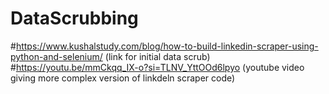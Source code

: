# DataScrubbing

#https://www.kushalstudy.com/blog/how-to-build-linkedin-scraper-using-python-and-selenium/   (link for initial data scrub)
#https://youtu.be/mmCkqq_IX-o?si=TLNV_YttOOd6lpyo (youtube video giving more complex version of linkdeln scraper code)
